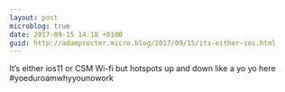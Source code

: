 ```yaml
---
layout: post
microblog: true
date: 2017-09-15 14:18 +0100
guid: http://adamprocter.micro.blog/2017/09/15/its-either-ios.html
---
```

It’s either ios11 or CSM Wi-fi but hotspots up and down like a yo yo here #yoeduroamwhyyounowork
